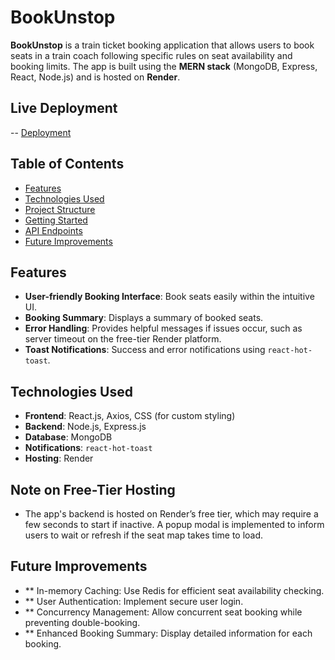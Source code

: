 # BookUnstop

**BookUnstop** is a train ticket booking application that allows users to book seats in a train coach following specific rules on seat availability and booking limits. The app is built using the **MERN stack** (MongoDB, Express, React, Node.js) and is hosted on **Render**.

## Live Deployment 
-- [Deployment](https://bookunstop-v1.onrender.com/)


## Table of Contents
- [Features](#features)
- [Technologies Used](#technologies-used)
- [Project Structure](#project-structure)
- [Getting Started](#getting-started)
- [API Endpoints](#api-endpoints)
- [Future Improvements](#future-improvements)

## Features

- **User-friendly Booking Interface**: Book seats easily within the intuitive UI.
- **Booking Summary**: Displays a summary of booked seats.
- **Error Handling**: Provides helpful messages if issues occur, such as server timeout on the free-tier Render platform.
- **Toast Notifications**: Success and error notifications using `react-hot-toast`.

## Technologies Used

- **Frontend**: React.js, Axios, CSS (for custom styling)
- **Backend**: Node.js, Express.js
- **Database**: MongoDB
- **Notifications**: `react-hot-toast`
- **Hosting**: Render

## Note on Free-Tier Hosting
- The app's backend is hosted on Render’s free tier, which may require a few seconds to start if inactive. A popup modal is implemented to inform users to wait or refresh if the seat map takes time to load.

## Future Improvements
- ** In-memory Caching: Use Redis for efficient seat availability checking.
- ** User Authentication: Implement secure user login.
- ** Concurrency Management: Allow concurrent seat booking while preventing double-booking.
- ** Enhanced Booking Summary: Display detailed information for each booking.


